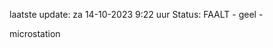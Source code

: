 laatste update: 
za 14-10-2023  9:22   uur 
Status: FAALT - geel - 
<div class="service Y">microstation</div>